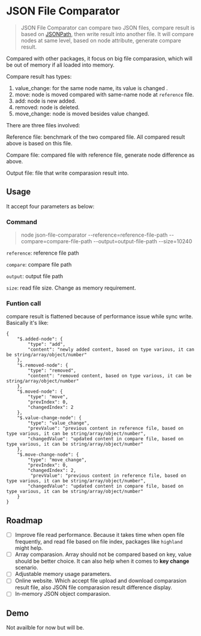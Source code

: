 # JSON File Comparator

> JSON File Comparator can compare two JSON files, compare result is based on [JSONPath](https://en.wikipedia.org/wiki/JSONPath), then write result into another file. It will compare nodes at same level, based on node attribute, generate compare result.

Compared with other packages, it focus on big file comparasion, which will be out of memory if all loaded into memory.

Compare result has types:

1. value_change: for the same node name, its value is changed .
2. move: node is moved compared with same-name node at `reference` file.
3. add: node is new added.
4. removed: node is deleted.
5. move_change: node is moved besides value changed.

There are three files involved:

Reference file: benchmark of the two compared file. All compared result above is based on this file.

Compare file: compared file with reference file, generate node difference as above.

Output file: file that write comparasion result into.

## Usage

It accept four parameters as below:

### Command

> node json-file-comparator --reference=reference-file-path --compare=compare-file-path --output=output-file-path --size=10240

`reference`: reference file path

`compare`: compare file path

`output`: output file path

`size`: read file size. Change as memory requirement.

### Funtion call


compare result is flattened because of performance issue while sync write. Basically it's like:

```
{
    "$.added-node": {
        "type": "add",
        "content": "newly added content, based on type various, it can be string/array/object/number"
    }, 
    "$.removed-node": {
        "type": "removed",
        "content": "removed content, based on type various, it can be string/array/object/number"
    },
    "$.moved-node": {
        "type": "move",
        "prevIndex": 0,
        "changedIndex": 2
    }, 
    "$.value-change-node": {
        "type": "value_change",
        "prevValue": "previous content in reference file, based on type various, it can be string/array/object/number",
        "changedValue": "updated content in compare file, based on type various, it can be string/array/object/number"
    },
    "$.move-change-node": {
        "type": "move_change",
        "prevIndex": 0,
        "changedIndex": 2,
         "prevValue": "previous content in reference file, based on type various, it can be string/array/object/number",
        "changedValue": "updated content in compare file, based on type various, it can be string/array/object/number"
    }
}
```

## Roadmap

* [ ]  Improve file read performance. Because it takes time when open file frequently, and read file based on file index, packages like `highland` might help.
* [ ]  Array comparasion. Array should not be compared based on key, value should be better choice. It can also help when it comes to **key change** scenario.
* [ ]  Adjustable memory usage parameters.
* [ ]  Online website. Which accept file upload and download comparasion result file, also JSON file comparasion result difference display.
* [ ]  In-memory JSON object comparasion.

## Demo

Not availble for now but will be.
